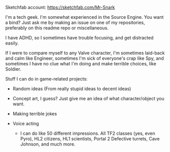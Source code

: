 Sketchfab account: https://sketchfab.com/Mr-Snark

I'm a tech geek. I'm somewhat experienced in the Source Engine. You want a bind? Just ask me by making an issue on one of my repositories, preferably on this readme repo or miscellaneous.

I have ADHD, so I sometimes have trouble focusing, and get distracted easily.

If I were to compare myself to any Valve character, I'm sometimes laid-back and calm like Engineer, sometimes I'm sick of everyone's crap like Spy, and sometimes I have no clue what I'm doing and make terrible choices, like Soldier.

Stuff I can do in game-related projects: 

* Random ideas (From really stupid ideas to decent ideas)

* Concept art, I guess? Just give me an idea of what character/object you want. 

* Making terrible jokes

* Voice acting

   * I can do like 50 different impressions. All TF2 classes (yes, even Pyro), HL2 citizens, HL1 scientists, Portal 2 Defective turrets, Cave Johnson, and much more.
